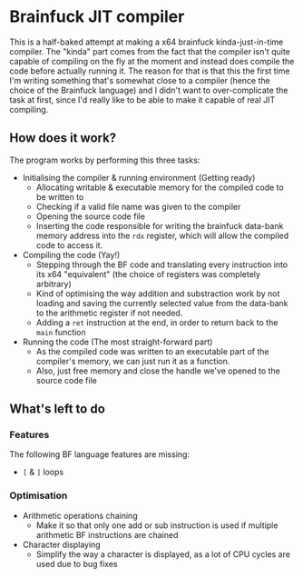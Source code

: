 # Brainfuck JIT compiler

This is a half-baked attempt at making a x64 brainfuck kinda-just-in-time compiler.
The "kinda" part comes from the fact that the compiler isn't quite capable of compiling on the fly at the moment and instead does compile the code before actually running it. The reason for that is that this the first time I'm writing something that's somewhat close to a compiler (hence the choice of the Brainfuck language) and I didn't want to over-complicate the task at first, since I'd really like to be able to make it capable of real JIT compiling.

## How does it work?

The program works by performing this three tasks:

- Initialising the compiler & running environment (Getting ready)
  - Allocating writable & executable memory for the compiled code to be written to
  - Checking if a valid file name was given to the compiler
  - Opening the source code file
  - Inserting the code responsible for writing the brainfuck data-bank memory address into the `rdx` register, which will allow the compiled code to access it.
- Compiling the code (Yay!)
  - Stepping through the BF code and translating every instruction into its x64 "equivalent" (the choice of registers was completely arbitrary)
  - Kind of optimising the way addition and substraction work by not loading and saving the currently selected value from the data-bank to the arithmetic register if not needed.
  - Adding a `ret` instruction at the end, in order to return back to the `main` function
- Running the code (The most straight-forward part)
  -  As the compiled code was written to an executable part of the compiler's memory, we can just run it as a function.
  - Also, just free memory and close the handle we've opened to the source code file

## What's left to do

### Features

The following BF language features are missing:

- `[` & `]` loops

### Optimisation

- Arithmetic operations chaining
  - Make it so that only one add or sub instruction is used if multiple arithmetic BF instructions are chained
- Character displaying
  - Simplify the way a character is displayed, as a lot of CPU cycles are used due to bug fixes